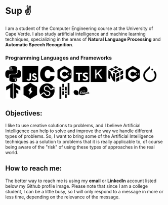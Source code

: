 # Sup :v:

I am a student of the Computer Engineering course at the University of Cape Verde. I also study artificial intelligence and machine learning techniques, specializing in the areas of **Natural Language Processing** and **Automatic Speech Recognition**.

### Programming Languages and Frameworks
<div class="div-1 progDiv" display="inline-box">
  <img src="https://github.com/anaximeno/anaximeno/blob/main/icons/python.svg" width=50/>
  <img src="https://github.com/anaximeno/anaximeno/blob/main/icons/javascript.svg" width=50/>
  <img src="https://github.com/anaximeno/anaximeno/blob/main/icons/c.svg" width=50/>
  <img src="https://github.com/anaximeno/anaximeno/blob/main/icons/cplusplus.svg" width=50/>
  <img src="https://github.com/anaximeno/anaximeno/blob/main/icons/typescript.svg" width=50/>
  <img src="https://github.com/anaximeno/anaximeno/blob/main/icons/keras.svg" width=50/>
  <img src="https://github.com/anaximeno/anaximeno/blob/main/icons/numpy.svg" width=50/>
  <img src="https://github.com/anaximeno/anaximeno/blob/main/icons/cplusplus.svg" width=50/>
  <img src="https://github.com/anaximeno/anaximeno/blob/main/icons/pytorch.svg" width=50/>
  <img src="https://github.com/anaximeno/anaximeno/blob/main/icons/tensorflow.svg" width=50/>
  <img src="https://github.com/anaximeno/anaximeno/blob/main/icons/pytorchlightning.svg" width=50/>
  <img src="https://github.com/anaximeno/anaximeno/blob/main/icons/scipy.svg" width=50/>
  <img src="https://github.com/anaximeno/anaximeno/blob/main/icons/pandas.svg" width=50/>
  <img src="https://github.com/anaximeno/anaximeno/blob/main/icons/scikitlearn.svg" width=50/>
  
</div> 

<!--
- **Machine Learning and Deep Learning frameworks**
  
  - PyTorch,
  - Tensorflow / Keras,
  - Sklearn / Scipy,
  - Numpy,
  - Pandas,
  - NLTK,
  - Spacy,
  - etc.
-->
## Objectives:

I like to use creative solutions to problems, and I believe Artificial Intelligence can help to solve and improve the way we handle different types of problems. So, I want to bring some of the Artificial Intelligence techniques as a solution to problems that it is really applicable to, of course being aware of the "risk" of using these types of approaches in the real world.

## How to reach me:

The better way to reach me is using my **email** or **LinkedIn** account listed below my Github profile image. Please note that since I am a college student, I can be a little busy, so I will only respond to a message in more or less time, depending on the relevance of the message.
